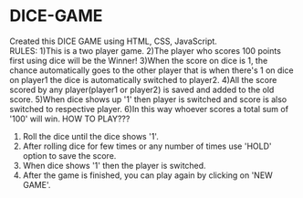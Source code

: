 # DICE-GAME
Created this DICE GAME using HTML, CSS, JavaScript.
<br>
RULES:
1)This is a two player game.
2)The player who scores 100 points first using dice will be the Winner! 
3)When the score on dice is 1, the chance automatically goes to the other player that is when there's 1 on dice on player1 the dice is  automatically switched to player2.
4)All the score scored by any player(player1 or player2) is saved and added to the old score.
5)When dice shows up '1' then player is switched and score is also switched to respective player.
6)In this way whoever scores a total sum of '100' will win.
HOW TO PLAY???
1) Roll the dice until the dice shows '1'.
2) After rolling dice for few times or any number of times use 'HOLD' option to save the score.
3) When dice shows '1' then the player is switched.
4) After the game is finished, you can play again by clicking on 'NEW GAME'.
   
